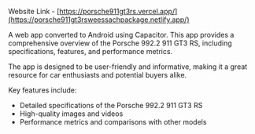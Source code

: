 Website Link - [https://porsche911gt3rs.vercel.app/](https://porsche911gt3rsweessachpackage.netlify.app/)
  
A web app converted to Android using Capacitor. This app provides a comprehensive overview of the Porsche 992.2 911 GT3 RS, including specifications, features, and performance metrics.

  The app is designed to be user-friendly and informative, making it a great resource for car enthusiasts and potential buyers alike.

  Key features include:
  - Detailed specifications of the Porsche 992.2 911 GT3 RS
  - High-quality images and videos
  - Performance metrics and comparisons with other models
